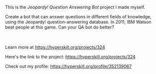 This is the *Jeopardy! Question Answering Bot* project I made myself.


<p>Create a bot that can answer questions in different fields of knowledge, using the Jeopardy! question-answering database. In 2011, IBM Watson beat people at this game. Can your QA bot do better?</p><br/><br/>Learn more at <a href="https://hyperskill.org/projects/324?utm_source=ide&utm_medium=ide&utm_campaign=ide&utm_content=project-card">https://hyperskill.org/projects/324</a>

Here's the link to the project: https://hyperskill.org/projects/324

Check out my profile: https://hyperskill.org/profile/352139067